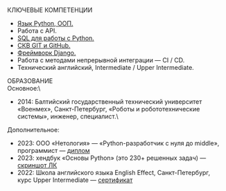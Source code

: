 КЛЮЧЕВЫЕ КОМПЕТЕНЦИИ
* [Язык Python, ООП.](https://github.com/millana4/millana4/blob/main/certificate_4_advanced_python.pdf)
* Работа с API.
* [SQL для работы с Python.](https://github.com/millana4/millana4/blob/main/certificate_3_db_for_python_dev.pdf)
* [СКВ GIT и GitHub.](https://github.com/millana4/millana4/blob/main/certificate_2_git.pdf)
* [Фреймворк Django.](https://github.com/millana4/millana4/blob/main/certificate_6_django.pdf)
* Работа с методами непрерывной интеграции — CI / CD.
* Технический английский, Intermediate / Upper Intermediate.

ОБРАЗОВАНИЕ\
Основное:\
* 2014: Балтийский государственный технический университет «Военмех», Санкт-Петербург, «Роботы и робототехнические системы», инженер, специалист.\

Дополнительное:
* 2023: ООО «Нетология» — «Python-разработчик с нуля до middle», программист — [диплом](https://github.com/millana4/millana4/blob/main/%D0%BF%D1%80%D0%B8%D0%BB%D0%BE%D0%B6%D0%B5%D0%BD%D0%B8%D0%B5.jpg)
* 2023: хендбук «Основы Python» (это 230+ решенных задач) — [скриншот ЛК](https://github.com/millana4/millana4/blob/main/%D1%85%D0%B5%D0%BD%D0%B4%D0%B1%D1%83%D0%BA%20%D0%AF%D0%BD%D0%B4%D0%B5%D0%BA%D1%81%D0%B0%20%D0%9E%D1%81%D0%BD%D0%BE%D0%B2%D1%8B%20Python.jpg)
* 2022: Школа английского языка English Effect, Санкт-Петербург, курс Upper Intermediate — [сертификат](https://github.com/millana4/millana4/blob/main/%D0%94%D0%B8%D0%BF%D0%BB%D0%BE%D0%BC%20%D0%922%20English%20Effect%201.jpg)

